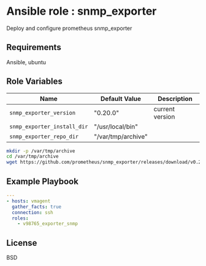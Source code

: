 Ansible role : snmp_exporter
=========

Deploy and configure prometheus snmp_exporter

Requirements
------------

Ansible, ubuntu

Role Variables
--------------

Name | Default Value | Description
---|---|---
`snmp_exporter_version` |  "0.20.0" | current version
`snmp_exporter_install_dir` |  "/usr/local/bin" |
`snmp_exporter_repo_dir` |  "/var/tmp/archive" | 

```sh
mkdir -p /var/tmp/archive
cd /var/tmp/archive
wget https://github.com/prometheus/snmp_exporter/releases/download/v0.20.0/snmp_exporter-0.20.0.linux-amd64.tar.gz
```

Example Playbook
----------------

```yaml
---
- hosts: vmagent
  gather_facts: true
  connection: ssh
  roles:
    - v98765_exporter_snmp
```

License
-------

BSD
